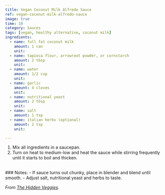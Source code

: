```yaml
---
title: Vegan Coconut Milk Alfredo Sauce
ref: vegan-coconut-milk-alfredo-sauce
image: true
time: 10
category: Sauces
tags: [vegan, healthy alternative, coconut milk]
ingredients:
  - name: full fat coconut milk
    amount: 1 can
    unit: 
  - name: tapioca flour, arrowroot powder, or cornstarch
    amount: 2 tbsp
    unit: 
  - name: water
    amount: 1/2 cup
    unit: 
  - name: garlic
    amount: 4 cloves
    unit: 
  - name: nutritional yeast
    amount: 2 tbsp
    unit: 
  - name: salt
    amount: 1 tsp 
  - name: italian herbs (optional)
    amount: 2 tsp
    unit: 

---
```


1. Mix all ingredients in a saucepan.
2. Turn on heat to medium-low and heat the sauce while stirring frequently until it starts to boil and thicken.

<br>
### Notes:
- If sauce turns out chunky, place in blender and blend until smooth.
- Adjust salt, nutritional yeast and herbs to taste.

_From [The Hidden Veggies](https://thehiddenveggies.com/alfredo-sauce-coconut-milk/?fbclid=IwAR0SkcM5NrPOtVbWKiQemyrCta0hwn0Ipvh0mtD4UN7EEX0joWXNEGXiXhw#wprm-recipe-container-5055)._


